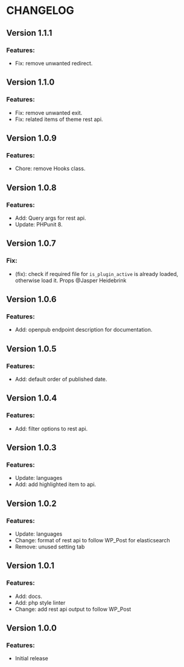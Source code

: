 # CHANGELOG

## Version 1.1.1
### Features:
* Fix: remove unwanted redirect.

## Version 1.1.0
### Features:
* Fix: remove unwanted exit.
* Fix: related items of theme rest api.

## Version 1.0.9
### Features:
* Chore: remove Hooks class.

## Version 1.0.8
### Features:
* Add: Query args for rest api.
* Update: PHPunit 8.

## Version 1.0.7
### Fix:
* (fix): check if required file for ```is_plugin_active``` is already loaded, otherwise load it. Props @Jasper Heidebrink

## Version 1.0.6
### Features:
* Add: openpub endpoint description for documentation.

## Version 1.0.5
### Features:
* Add: default order of published date.

## Version 1.0.4
### Features:
* Add: filter options to rest api.

## Version 1.0.3
### Features:
* Update: languages
* Add: add highlighted item to api.

## Version 1.0.2
### Features:
* Update: languages
* Change: format of rest api to follow WP_Post for elasticsearch
* Remove: unused setting tab

## Version 1.0.1
### Features:
* Add: docs.
* Add: php style linter
* Change: add rest api output to follow WP_Post

## Version 1.0.0
### Features:
* Initial release
